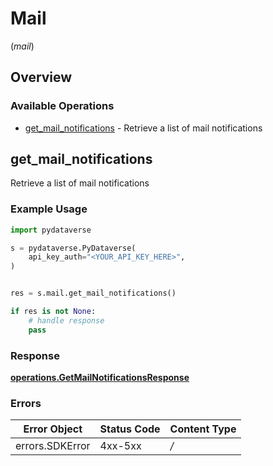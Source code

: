 # Mail
(*mail*)

## Overview

### Available Operations

* [get_mail_notifications](#get_mail_notifications) - Retrieve a list of mail notifications

## get_mail_notifications

Retrieve a list of mail notifications

### Example Usage

```python
import pydataverse

s = pydataverse.PyDataverse(
    api_key_auth="<YOUR_API_KEY_HERE>",
)


res = s.mail.get_mail_notifications()

if res is not None:
    # handle response
    pass

```

### Response

**[operations.GetMailNotificationsResponse](../../models/operations/getmailnotificationsresponse.md)**

### Errors

| Error Object    | Status Code     | Content Type    |
| --------------- | --------------- | --------------- |
| errors.SDKError | 4xx-5xx         | */*             |
